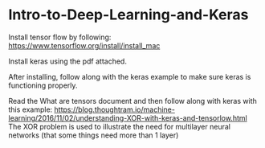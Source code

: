 # Intro-to-Deep-Learning-and-Keras

Install tensor flow by following: https://www.tensorflow.org/install/install_mac

Install keras using the pdf attached. 

After installing, follow along with the keras example to make sure keras is functioning properly.

Read the What are tensors document and then follow along with keras with this example: https://blog.thoughtram.io/machine-learning/2016/11/02/understanding-XOR-with-keras-and-tensorlow.html The XOR problem is used to illustrate the need for multilayer neural networks (that some things need more than 1 layer)
